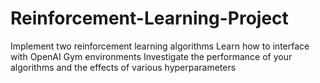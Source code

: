 # Reinforcement-Learning-Project
Implement two reinforcement learning algorithms
Learn how to interface with OpenAI Gym environments
Investigate the performance of your algorithms and the effects of various hyperparameters
